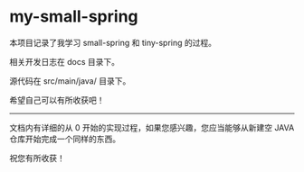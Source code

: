 # my-small-spring

本项目记录了我学习 small-spring 和 tiny-spring 的过程。

相关开发日志在 docs 目录下。

源代码在 src/main/java/ 目录下。

希望自己可以有所收获吧！

---

文档内有详细的从 0 开始的实现过程，如果您感兴趣，您应当能够从新建空 JAVA 仓库开始完成一个同样的东西。

祝您有所收获！
